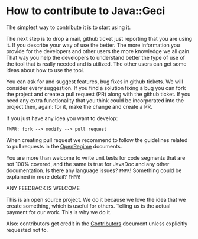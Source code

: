 # How to contribute to Java::Geci

The simplest way to contribute it is to start using it.

The next step is to drop a mail, github ticket just reporting that you
are using it. If you describe your way of use the better. The more information
you provide for the developers and other users the more knowledge we all gain.
That way you help the developers to understand better the type of use of the
tool that is really needed and is utilized. The other users can get some ideas
about how to use the tool.

You can ask for and suggest features, bug fixes in github tickets. We
will consider every suggestion. If you find a solution fixing a bug you
can fork the project and create a pull request (PR) along with the github
ticket. If you need any extra functionality that you think could be incorporated
into the project then, again: for it, make the change and create a PR.

If you just have any idea you want to develop:

    FMPR: fork --> modify --> pull request

When creating pull request we recommend to follow the guidelines related to pull requests
in the [OpenRegime](https://github.com/verhas/openregime) documents.

You are more than welcome to write unit tests for code segments that are
not 100% covered, and the same is true for JavaDoc and any other
documentation. Is there any language issues? `FMPR`! Something could be explained
in more detail? `FMPR`!

ANY FEEDBACK IS WELCOME

This is an open source project. We do it because we love the idea that
we create something, which is useful for others. Telling us is
the actual payment for our work. This is why we do it.

Also: contributors get credit in the [Contributors](CONTRIBUTORS.md) document unless
explicitly requested not to.